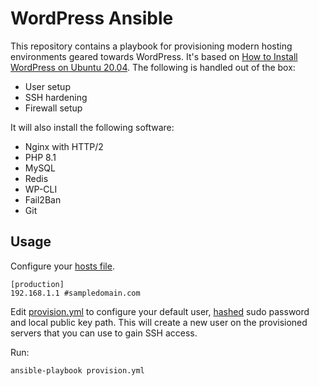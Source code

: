 # WordPress Ansible

This repository contains a playbook for provisioning modern hosting environments geared towards WordPress. It's based on [How to Install WordPress on Ubuntu 20.04](https://deliciousbrains.com/hosting-wordpress-setup-secure-virtual-server/). The following is handled out of the box:

* User setup
* SSH hardening
* Firewall setup

It will also install the following software:

* Nginx with HTTP/2
* PHP 8.1
* MySQL
* Redis
* WP-CLI
* Fail2Ban
* Git

## Usage

Configure your [hosts file](https://github.com/deliciousbrains/wordpress-ansible/blob/master/hosts).

```
[production]
192.168.1.1 #sampledomain.com
```

Edit [provision.yml](https://github.com/deliciousbrains/wordpress-ansible/blob/master/provision.yml) to configure your default user, [hashed](https://docs.ansible.com/ansible/latest/reference_appendices/faq.html#how-do-i-generate-encrypted-passwords-for-the-user-module) sudo password and local public key path. This will create a new user on the provisioned servers that you can use to gain SSH access.

Run:

`ansible-playbook provision.yml`
